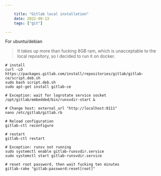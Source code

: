 ```yaml
---

    title: "Gitlab local installation"
    date: 2022-09-13
    tags: ["git"]

---
```


For ubuntu/debian  

> It takes up more than fucking 8GB ram, which is unacceptable to the local repository, so I decided to run it on docker.  

```shell
# install 
curl -LO https://packages.gitlab.com/install/repositories/gitlab/gitlab-ce/script.deb.sh
sudo bash script.deb.sh
sudo apt-get install gitlab-ce

# Exception: wait for logrotate service socket
/opt/gitlab/embedded/bin/runsvdir-start &

# Change host: external_url "http://localhost:8111"
nano /etc/gitlab/gitlab.rb

# Reload configuration
gitlab-ctl reconfigure

# restart
gitlab-ctl restart

# Exception: runsv not running
sudo systemctl enable gitlab-runsvdir.service
sudo systemctl start gitlab-runsvdir.service

# reset root password, then wait fucking ten minutes
gitlab-rake "gitlab:password:reset[root]"


```
 

